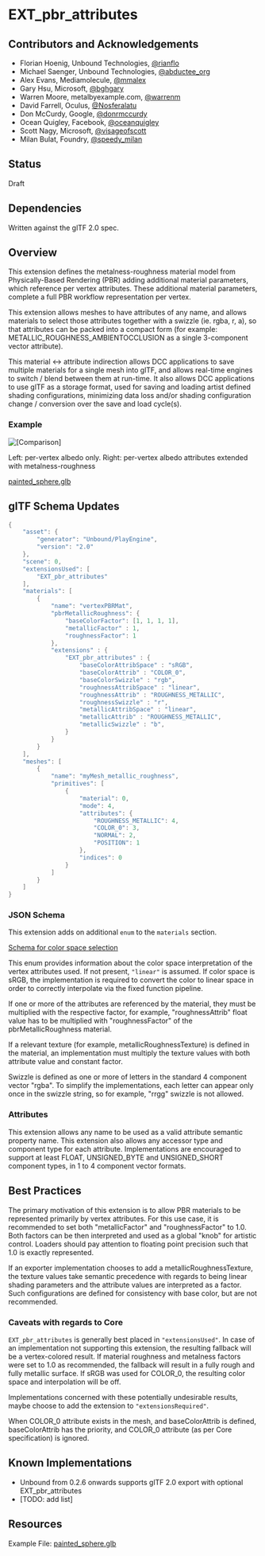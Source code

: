 # EXT_pbr_attributes

## Contributors and Acknowledgements

* Florian Hoenig, Unbound Technologies, [@rianflo](http://twitter.com/rianflo)
* Michael Saenger, Unbound Technologies, [@abductee_org](http://twitter.com/abductee_org)
* Alex Evans, Mediamolecule, [@mmalex](https://twitter.com/mmalex)
* Gary Hsu, Microsoft, [@bghgary](https://twitter.com/bghgary)
* Warren Moore, metalbyexample.com, [@warrenm](https://twitter.com/warrenm)
* David Farrell, Oculus, [@Nosferalatu](https://twitter.com/Nosferalatu)
* Don McCurdy, Google, [@donrmccurdy](https://twitter.com/donrmccurdy)
* Ocean Quigley, Facebook, [@oceanquigley](https://twitter.com/oceanquigley)
* Scott Nagy, Microsoft, [@visageofscott](https://twitter.com/visageofscott)
* Milan Bulat, Foundry, [@speedy_milan](https://twitter.com/speedy_milan)

## Status

Draft

## Dependencies

Written against the glTF 2.0 spec.

## Overview

This extension defines the metalness-roughness material model from Physically-Based Rendering (PBR) adding additional material parameters, which reference per vertex attributes. These additional material parameters, complete a full PBR workflow representation per vertex.

This extension allows meshes to have attributes of any name, and allows materials to select those attributes together with a swizzle (ie. rgba, r, a), so that attributes can be packed into a compact form (for example: METALLIC_ROUGHNESS_AMBIENTOCCLUSION as a single 3-component vector attribute).

This material <-> attribute indirection allows DCC applications to save multiple materials for a single mesh into glTF, and allows real-time engines to switch / blend between them at run-time. It also allows DCC applications to use glTF as a storage format, used for saving and loading artist defined shading configurations, minimizing data loss and/or shading configuration change / conversion over the save and load cycle(s).

### Example
![\[Comparison\]](Figures/vertex_metal_rough_comparison.png)

Left: per-vertex albedo only. Right: per-vertex albedo attributes extended with metalness-roughness

[painted_sphere.glb](examples/painted_sphere.glb)

## glTF Schema Updates

```C
{
    "asset": {
        "generator": "Unbound/PlayEngine",
        "version": "2.0"
    },
    "scene": 0,
    "extensionsUsed": [
        "EXT_pbr_attributes"
    ],
    "materials": [
        {
            "name": "vertexPBRMat",
            "pbrMetallicRoughness": {
                "baseColorFactor": [1, 1, 1, 1],
                "metallicFactor" : 1,
                "roughnessFactor": 1
            },
            "extensions" : {
                "EXT_pbr_attributes" : {
                    "baseColorAttribSpace" : "sRGB",
					"baseColorAttrib" : "COLOR_0",
					"baseColorSwizzle" : "rgb",
					"roughnessAttribSpace" : "linear",
					"roughnessAttrib" : "ROUGHNESS_METALLIC",
					"roughnessSwizzle" : "r",
					"metallicAttribSpace" : "linear",
					"metallicAttrib" : "ROUGHNESS_METALLIC",
					"metallicSwizzle" : "b",
                }
            }
        }
    ],
    "meshes": [
        {
            "name": "myMesh_metallic_roughness",
            "primitives": [
                {
                    "material": 0,
                    "mode": 4,
                    "attributes": {
                        "ROUGHNESS_METALLIC": 4,
                        "COLOR_0": 3,
                        "NORMAL": 2,
                        "POSITION": 1
                    },
                    "indices": 0
                }
            ]
        }
    ]
}
```

### JSON Schema


This extension adds on additional `enum` to the `materials` section. 

[Schema for color space selection](Schema/glTF.EXT_pbr_attributes.schema.json)

This enum provides information about the color space interpretation of the  vertex attributes used. If not present, `"linear"` is assumed. If color space is sRGB, the implementation is required to convert the color to linear space in order to correctly interpolate via the fixed function pipeline.

If one or more of the attributes are referenced by the material, they must be multiplied with the respective factor, for example, "roughnessAttrib" float value has to be multiplied with "roughnessFactor" of the pbrMetallicRoughness material.

If a relevant texture (for example, metallicRoughnessTexture) is defined in the material, an implementation must multiply the texture values with both attribute value and constant factor.

Swizzle is defined as one or more of letters in the standard 4 component vector "rgba". To simplify the implementations, each letter can appear only once in the swizzle string, so for example, "rrgg" swizzle is not allowed.

### Attributes

This extension allows any name to be used as a valid attribute semantic property name.
This extension also allows any accessor type and component type for each attribute. Implementations are encouraged to support at least FLOAT, UNSIGNED_BYTE and UNSIGNED_SHORT component types, in 1 to 4 component vector formats.

## Best Practices

The primary motivation of this extension is to allow PBR materials to be represented primarily by vertex attributes.
For this use case, it is recommended to set both "metallicFactor" and "roughnessFactor" to 1.0. Both factors can be then interpreted and used as a global "knob" for artistic control.
Loaders should pay attention to floating point precision such that 1.0 is exactly represented.

If an exporter implementation chooses to add a metallicRoughnessTexture, the texture values take semantic precedence with regards to being linear shading parameters and the attribute values are interpreted as a factor.
Such configurations are defined for consistency with base color, but are not recommended.

### Caveats with regards to Core
`EXT_pbr_attributes` is generally best placed in `"extensionsUsed"`.
In case of an implementation not supporting this extension, the resulting fallback will be a vertex-colored result. If material roughness and metalness factors were set to 1.0 as recommended, the fallback will result in a fully rough and fully metallic surface.
If sRGB was used for COLOR_0, the resulting color space and interpolation will be off.

Implementations concerned with these potentially undesirable results, maybe choose to add the extension to `"extensionsRequired"`.

When COLOR_0 attribute exists in the mesh, and baseColorAttrib is defined, baseColorAttrib has the priority, and COLOR_0 attribute (as per Core specification) is ignored. 

## Known Implementations

* Unbound from 0.2.6 onwards supports glTF 2.0 export with optional EXT_pbr_attributes 
* [TODO: add list]

## Resources

Example File: [painted_sphere.glb](examples/painted_sphere.glb)

